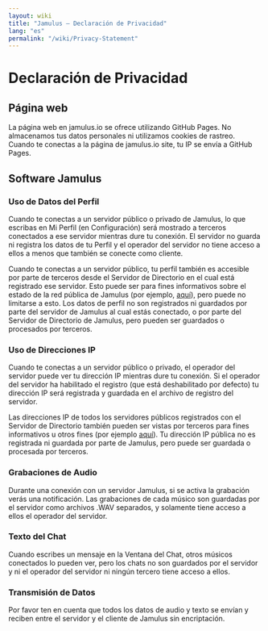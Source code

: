 ```yaml
---
layout: wiki
title: "Jamulus – Declaración de Privacidad"
lang: "es"
permalink: "/wiki/Privacy-Statement"
---
```


# Declaración de Privacidad

## Página web

La página web en jamulus.io se ofrece utilizando GitHub Pages. No almacenamos tus datos personales ni utilizamos cookies de rastreo. Cuando te conectas a la página de jamulus.io site, tu IP se envía a GitHub Pages.

## Software Jamulus

### Uso de Datos del Perfil

Cuando te conectas a un servidor público o privado de Jamulus, lo que escribas en Mi Perfil (en Configuración) será mostrado a terceros conectados a ese servidor mientras dure tu conexión. El servidor no guarda ni registra los datos de tu Perfil y el operador del servidor no tiene acceso a ellos a menos que también se conecte como cliente.

Cuando te conectas a un servidor público, tu perfil también es accesible por parte de terceros desde el Servidor de Directorio en el cual está registrado ese servidor. Esto puede ser para fines informativos sobre el estado de la red pública de Jamulus (por ejemplo, [aquí](https://explorer.jamulus.io/)), pero puede no limitarse a esto. Los datos de perfil no son registrados ni guardados por parte del servidor de Jamulus al cual estás conectado, o por parte del Servidor de Directorio de Jamulus, pero pueden ser guardados o procesados por terceros.

### Uso de Direcciones IP

Cuando te conectas a un servidor público o privado, el operador del servidor puede ver tu dirección IP mientras dure tu conexión. Si el operador del servidor ha habilitado el registro (que está deshabilitado por defecto) tu dirección IP será registrada y guardada en el archivo de registro del servidor.

Las direcciones IP de todos los servidores públicos registrados con el Servidor de Directorio también pueden ser vistas por terceros para fines informativos u otros fines (por ejemplo [aquí](https://explorer.jamulus.io/)). Tu dirección IP pública no es registrada ni guardada por parte de Jamulus, pero puede ser guardada o procesada por terceros.

### Grabaciones de Audio

Durante una conexión con un servidor Jamulus, si se activa la grabación verás una notificación. Las grabaciones de cada músico son guardadas por el servidor como archivos .WAV separados, y solamente tiene acceso a ellos el operador del servidor.

### Texto del Chat

Cuando escribes un mensaje en la Ventana del Chat, otros músicos conectados lo pueden ver, pero los chats no son guardados por el servidor y ni el operador del servidor ni ningún tercero tiene acceso a ellos.

### Transmisión de Datos

Por favor ten en cuenta que todos los datos de audio y texto se envían y reciben entre el servidor y el cliente de Jamulus sin encriptación.
